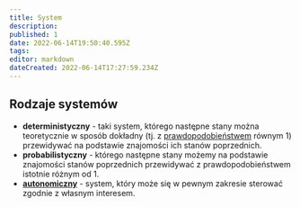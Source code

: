 ```yaml
---
title: System
description: 
published: 1
date: 2022-06-14T19:50:40.595Z
tags: 
editor: markdown
dateCreated: 2022-06-14T17:27:59.234Z
---
```


## Rodzaje systemów

- **deterministyczny** - taki system, którego następne stany można teoretycznie w sposób dokładny (tj. z [prawdopodobieństwem](/Prawdopodobieństwo) równym 1) przewidywać na podstawie znajomości ich stanów poprzednich.
- **probabilistyczny** - którego następne stany możemy na podstawie znajomości stanów poprzednich przewidywać z prawdopodobieństwem istotnie różnym od 1.
- [**autonomiczny**](/System_autonomiczny) - system, który może się w pewnym zakresie sterować zgodnie z własnym interesem.
